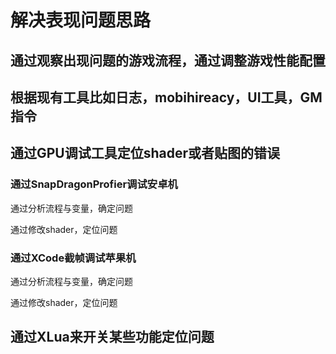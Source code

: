 # 解决表现问题思路

## 通过观察出现问题的游戏流程，通过调整游戏性能配置

## 根据现有工具比如日志，mobihireacy，UI工具，GM指令

## 通过GPU调试工具定位shader或者贴图的错误

### 通过SnapDragonProfier调试安卓机

通过分析流程与变量，确定问题

通过修改shader，定位问题

### 通过XCode截帧调试苹果机

通过分析流程与变量，确定问题

通过修改shader，定位问题

## 通过XLua来开关某些功能定位问题





